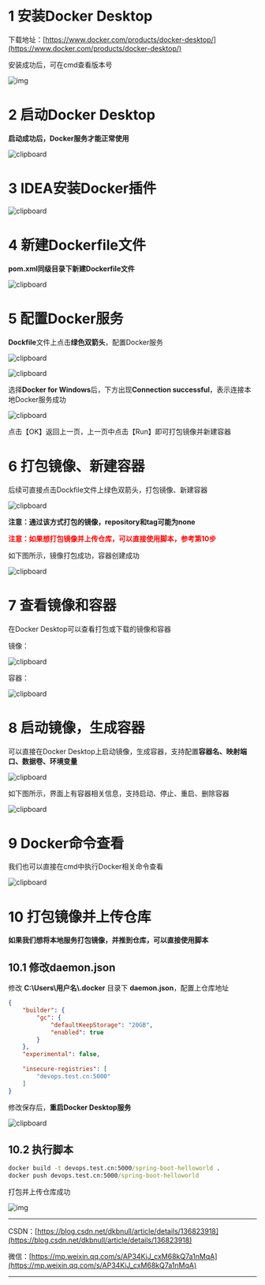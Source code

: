 # 1 安装Docker Desktop

下载地址：[https://www.docker.com/products/docker-desktop/](https://www.docker.com/products/docker-desktop/)

安装成功后，可在cmd查看版本号

![img](05_IDEA直接打包Docker镜像.assets/1710383401040.png)

# 2 启动Docker Desktop

**启动成功后，Docker服务才能正常使用**

![clipboard](05_IDEA直接打包Docker镜像.assets/clipboard-1710665770883.png)

# 3 IDEA安装Docker插件

![clipboard](05_IDEA直接打包Docker镜像.assets/clipboard-1710665811541.png)

# 4 新建Dockerfile文件

**pom.xml同级目录下新建Dockerfile文件**

![clipboard](05_IDEA直接打包Docker镜像.assets/clipboard-1710665848295.png)

# 5 配置Docker服务

**Dockfile**文件上点击**绿色双箭头**，配置Docker服务

![clipboard](05_IDEA直接打包Docker镜像.assets/clipboard-1710665953823.png)

![clipboard](05_IDEA直接打包Docker镜像.assets/clipboard-1710665977172.png)

选择**Docker for Windows**后，下方出现**Connection successful**，表示连接本地Docker服务成功

![clipboard](05_IDEA直接打包Docker镜像.assets/clipboard-1710666005553.png)

点击【OK】返回上一页，上一页中点击【Run】即可打包镜像并新建容器

# 6 打包镜像、新建容器

后续可直接点击Dockfile文件上绿色双箭头，打包镜像、新建容器

![clipboard](05_IDEA直接打包Docker镜像.assets/clipboard-1710666069453.png)

**注意：通过该方式打包的镜像，repository和tag可能为none**

<font color='red'>**注意：如果想打包镜像并上传仓库，可以直接使用脚本，参考第10步**</font>



如下图所示，镜像打包成功，容器创建成功

![clipboard](05_IDEA直接打包Docker镜像.assets/clipboard-1710666136715.png)

# 7 查看镜像和容器

在Docker Desktop可以查看打包或下载的镜像和容器

镜像：

![clipboard](05_IDEA直接打包Docker镜像.assets/clipboard-1710666192488.png)

容器：

![clipboard](05_IDEA直接打包Docker镜像.assets/clipboard-1710666213153.png)

# 8 启动镜像，生成容器

可以直接在Docker Desktop上启动镜像，生成容器，支持配置**容器名、映射端口、数据卷、环境变量**

![clipboard](05_IDEA直接打包Docker镜像.assets/clipboard-1710666274139.png)

如下图所示，界面上有容器相关信息，支持启动、停止、重启、删除容器

![clipboard](05_IDEA直接打包Docker镜像.assets/clipboard-1710666293170.png)

# 9 Docker命令查看

我们也可以直接在cmd中执行Docker相关命令查看

![clipboard](05_IDEA直接打包Docker镜像.assets/clipboard-1710666334183.png)

# 10 打包镜像并上传仓库

**如果我们想将本地服务打包镜像，并推到仓库，可以直接使用脚本**

## 10.1 修改daemon.json

修改 **C:\Users\用户名\\.docker** 目录下 **daemon.json**，配置上仓库地址

~~~json
{
	"builder": {
		"gc": {
			"defaultKeepStorage": "20GB",
			"enabled": true
		}
	},
	"experimental": false,
	
	"insecure-registries": [
		"devops.test.cn:5000"
	]
}
~~~

修改保存后，**重启Docker Desktop服务**

![clipboard](05_IDEA直接打包Docker镜像.assets/clipboard-1710666421668.png)

## 10.2 执行脚本

~~~bat
docker build -t devops.test.cn:5000/spring-boot-helloworld .
docker push devops.test.cn:5000/spring-boot-helloworld
~~~

打包并上传仓库成功

![img](05_IDEA直接打包Docker镜像.assets/clipboard.png)

---

CSDN：[https://blog.csdn.net/dkbnull/article/details/136823918](https://blog.csdn.net/dkbnull/article/details/136823918)

微信：[https://mp.weixin.qq.com/s/AP34KiJ_cxM68kQ7a1nMqA](https://mp.weixin.qq.com/s/AP34KiJ_cxM68kQ7a1nMqA)

---




